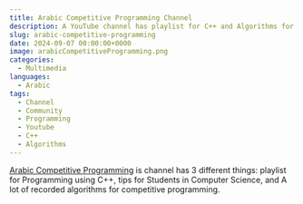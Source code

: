 ```yaml
---
title: Arabic Competitive Programming Channel
description: A YouTube channel has playlist for C++ and Algorithms for competitive programming. 
slug: arabic-competitive-programming
date: 2024-09-07 00:00:00+0000
image: arabicCompetitiveProgramming.png
categories:
  - Multimedia
languages:
  - Arabic
tags: 
  - Channel
  - Community
  - Programming
  - Youtube
  - C++
  - Algorithms
---
```


[Arabic Competitive Programming](https://www.youtube.com/@ArabicCompetitiveProgramming) is channel has 3 different things: playlist for Programming using C++, tips for Students in Computer Science, and A lot of recorded algorithms for competitive programming. 